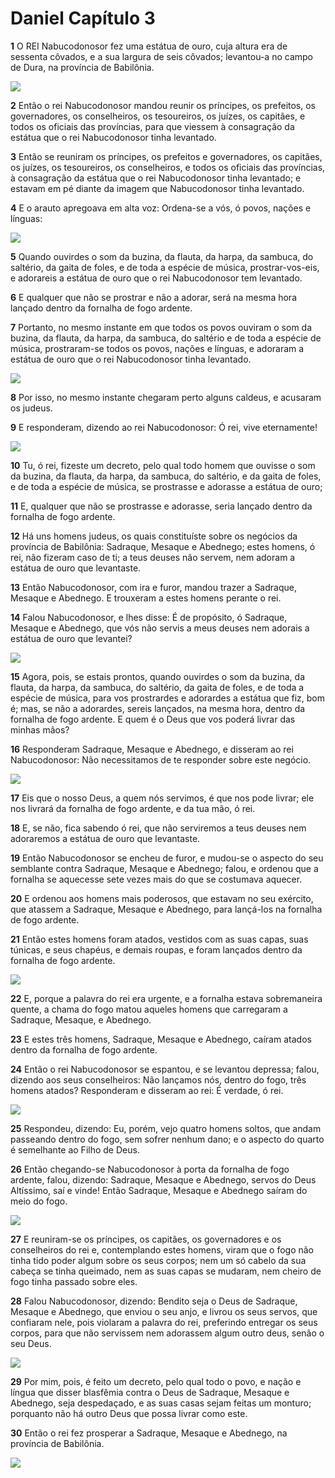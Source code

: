 # Daniel Capítulo 3

**1** 	O REI Nabucodonosor fez uma estátua de ouro, cuja altura era de sessenta côvados, e a sua largura de seis côvados; levantou-a no campo de Dura, na província de Babilônia.

![](../Images/SweetPublishing/27-3-1.jpg) 

**2** 	Então o rei Nabucodonosor mandou reunir os príncipes, os prefeitos, os governadores, os conselheiros, os tesoureiros, os juízes, os capitães, e todos os oficiais das províncias, para que viessem à consagração da estátua que o rei Nabucodonosor tinha levantado.

**3** 	Então se reuniram os príncipes, os prefeitos e governadores, os capitães, os juízes, os tesoureiros, os conselheiros, e todos os oficiais das províncias, à consagração da estátua que o rei Nabucodonosor tinha levantado; e estavam em pé diante da imagem que Nabucodonosor tinha levantado.

**4** 	E o arauto apregoava em alta voz: Ordena-se a vós, ó povos, nações e línguas:

![](../Images/SweetPublishing/27-3-2.jpg) 

**5** 	Quando ouvirdes o som da buzina, da flauta, da harpa, da sambuca, do saltério, da gaita de foles, e de toda a espécie de música, prostrar-vos-eis, e adorareis a estátua de ouro que o rei Nabucodonosor tem levantado.

**6** 	E qualquer que não se prostrar e não a adorar, será na mesma hora lançado dentro da fornalha de fogo ardente.

**7** 	Portanto, no mesmo instante em que todos os povos ouviram o som da buzina, da flauta, da harpa, da sambuca, do saltério e de toda a espécie de música, prostraram-se todos os povos, nações e línguas, e adoraram a estátua de ouro que o rei Nabucodonosor tinha levantado.

![](../Images/SweetPublishing/27-3-3.jpg) 

**8** 	Por isso, no mesmo instante chegaram perto alguns caldeus, e acusaram os judeus.

**9** 	E responderam, dizendo ao rei Nabucodonosor: Ó rei, vive eternamente!

![](../Images/SweetPublishing/27-3-4.jpg) 

**10** 	Tu, ó rei, fizeste um decreto, pelo qual todo homem que ouvisse o som da buzina, da flauta, da harpa, da sambuca, do saltério, e da gaita de foles, e de toda a espécie de música, se prostrasse e adorasse a estátua de ouro;

**11** 	E, qualquer que não se prostrasse e adorasse, seria lançado dentro da fornalha de fogo ardente.

**12** 	Há uns homens judeus, os quais constituíste sobre os negócios da província de Babilônia: Sadraque, Mesaque e Abednego; estes homens, ó rei, não fizeram caso de ti; a teus deuses não servem, nem adoram a estátua de ouro que levantaste.

**13** 	Então Nabucodonosor, com ira e furor, mandou trazer a Sadraque, Mesaque e Abednego. E trouxeram a estes homens perante o rei.

**14** 	Falou Nabucodonosor, e lhes disse: É de propósito, ó Sadraque, Mesaque e Abednego, que vós não servis a meus deuses nem adorais a estátua de ouro que levantei?

![](../Images/SweetPublishing/27-3-5.jpg) 

**15** 	Agora, pois, se estais prontos, quando ouvirdes o som da buzina, da flauta, da harpa, da sambuca, do saltério, da gaita de foles, e de toda a espécie de música, para vos prostrardes e adorardes a estátua que fiz, bom é; mas, se não a adorardes, sereis lançados, na mesma hora, dentro da fornalha de fogo ardente. E quem é o Deus que vos poderá livrar das minhas mãos?

**16** 	Responderam Sadraque, Mesaque e Abednego, e disseram ao rei Nabucodonosor: Não necessitamos de te responder sobre este negócio.

![](../Images/SweetPublishing/27-3-6.jpg) 

**17** 	Eis que o nosso Deus, a quem nós servimos, é que nos pode livrar; ele nos livrará da fornalha de fogo ardente, e da tua mão, ó rei.

**18** 	E, se não, fica sabendo ó rei, que não serviremos a teus deuses nem adoraremos a estátua de ouro que levantaste.

**19** 	Então Nabucodonosor se encheu de furor, e mudou-se o aspecto do seu semblante contra Sadraque, Mesaque e Abednego; falou, e ordenou que a fornalha se aquecesse sete vezes mais do que se costumava aquecer.

**20** 	E ordenou aos homens mais poderosos, que estavam no seu exército, que atassem a Sadraque, Mesaque e Abednego, para lançá-los na fornalha de fogo ardente.

**21** 	Então estes homens foram atados, vestidos com as suas capas, suas túnicas, e seus chapéus, e demais roupas, e foram lançados dentro da fornalha de fogo ardente.

![](../Images/SweetPublishing/27-3-7.jpg) 

**22** 	E, porque a palavra do rei era urgente, e a fornalha estava sobremaneira quente, a chama do fogo matou aqueles homens que carregaram a Sadraque, Mesaque, e Abednego.

**23** 	E estes três homens, Sadraque, Mesaque e Abednego, caíram atados dentro da fornalha de fogo ardente.

**24** 	Então o rei Nabucodonosor se espantou, e se levantou depressa; falou, dizendo aos seus conselheiros: Não lançamos nós, dentro do fogo, três homens atados? Responderam e disseram ao rei: É verdade, ó rei.

![](../Images/SweetPublishing/27-3-8.jpg) 

**25** 	Respondeu, dizendo: Eu, porém, vejo quatro homens soltos, que andam passeando dentro do fogo, sem sofrer nenhum dano; e o aspecto do quarto é semelhante ao Filho de Deus.

**26** 	Então chegando-se Nabucodonosor à porta da fornalha de fogo ardente, falou, dizendo: Sadraque, Mesaque e Abednego, servos do Deus Altíssimo, saí e vinde! Então Sadraque, Mesaque e Abednego saíram do meio do fogo.

![](../Images/SweetPublishing/27-3-9.jpg) 

**27** 	E reuniram-se os príncipes, os capitães, os governadores e os conselheiros do rei e, contemplando estes homens, viram que o fogo não tinha tido poder algum sobre os seus corpos; nem um só cabelo da sua cabeça se tinha queimado, nem as suas capas se mudaram, nem cheiro de fogo tinha passado sobre eles.

**28** 	Falou Nabucodonosor, dizendo: Bendito seja o Deus de Sadraque, Mesaque e Abednego, que enviou o seu anjo, e livrou os seus servos, que confiaram nele, pois violaram a palavra do rei, preferindo entregar os seus corpos, para que não servissem nem adorassem algum outro deus, senão o seu Deus.

![](../Images/SweetPublishing/27-3-10.jpg) 

**29** 	Por mim, pois, é feito um decreto, pelo qual todo o povo, e nação e língua que disser blasfêmia contra o Deus de Sadraque, Mesaque e Abednego, seja despedaçado, e as suas casas sejam feitas um monturo; porquanto não há outro Deus que possa livrar como este.

**30** 	Então o rei fez prosperar a Sadraque, Mesaque e Abednego, na província de Babilônia.

![](../Images/SweetPublishing/27-3-11.jpg) 

